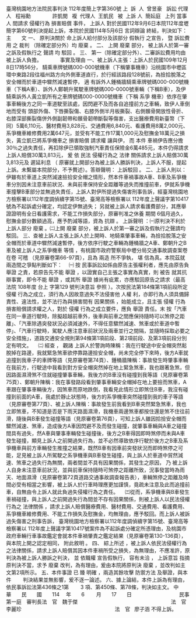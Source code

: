 臺灣桃園地方法院民事判決
112年度簡上字第360號
上  訴  人  曾昱豪  
訴訟
代理人
  程裕勳  
            許凱閔  
複  代理人  王凱民  
被  
上訴
人  簡妘庭  
上列
當事人
間請求
侵權行為
損害賠償
事件，
上訴人
對於民國112年9月6日本院112年度壢簡字第60號判決提起上訴，本院於民國114年5月6日
言詞辯論
終結，判決如下：　　　　　　　　　　　　　
主　　文
一、
原判決關於
命上訴人給付部分及該部分
假執行
之宣告，
暨
訴訟費用
之
裁判
（除確定部分外）均
廢棄
。
二、
上開
廢棄
部分，
被上訴人於第一審之訴及假執行之
聲請
均
駁回
。
三、
第一（除確定部分外）、二審訴訟費用均由被上訴人負擔。
　
　　事實及理由
一、被上訴人主張：上訴人於民國109年12月8日17時56分，
騎乘車牌號碼000-000號機車（下稱肇事機車）沿桃園市中壢區環中東路2段往福州路方向外側車道直行，於行經該路段128號前，為撿拾脫落之安全帽而於車道中驟然減速暫停，
適
有訴外人鍾桶牆騎乘車牌號碼000-000號機車（下稱A車）、訴外人鄭朝升駕駛車牌號碼000-0000號車輛（下稱B車），及伊騎乘訴外人黃立凱所有之車牌號碼000-0000號機車（下稱
系爭
機車）依序在肇事車輛後方之同一車道駛至該處，因閃避不及而各自追撞前方之車輛，致伊人車倒地而受有
頭部外傷、下唇撕裂傷、右膝外側半月板撕裂、右側髕骨開放性骨折、右膝深部撕裂傷併外側副韌帶和髕骨韌帶斷裂等傷害，支出醫療費用新臺幣（下同）5萬6,110元、醫材費用3,828元、交通費用6,840元、看護費用8萬2,000元、系爭機車維修費用2萬647元，並受有不能工作17萬1,000元及慰撫金18萬元之損失，黃立凱已將系爭機車之
損害賠償
請求權
讓與伊，
而
本件
車禍伊告應分擔30％之過失責任，再扣除伊已領取強制汽車責任保險金6萬485元，本件仍得請求上訴人賠償30萬3,813元，
爰
依
民法
侵權行為之
法律
關係請求上訴人賠償30萬3,813元及
遲延利息
（
原審就上開部分為被上訴人勝訴判決，上訴人不服，提起上訴。未繫屬本院部分，不予贅述）。答辯聲明：
上訴駁回
。
二、上訴人則以：伊雖有於車道上突然減速撿拾安全帽之情形，然本件車禍事故A車、B車及系爭機車分別因未注意車前狀況、未與前車保持安全距離等過失而推撞前車，伊就系爭機車撞擊B車部分並無過失責任，上訴人對伊所提過失傷害刑事告訴，經臺灣桃園地方檢察署以112年度調偵續字第15號、臺灣高等檢察署以
112年度上聲議字第10417號為不起訴處分確定，均認定伊無過失；
另就被上訴人請求看護費部分，其應舉證證明有全日看護需求，不能工作損失部分，原審判准之休養
期間
6個月過久，慰撫金部分數額過高，應予酌減等語，資為
抗辯
。
上訴聲明
：㈠原判決不利於上訴人部分
廢棄
。㈡上開
廢棄
部分，被上訴人於第一審之訴及假執行之聲請均駁回。
三、查被上訴人主張上訴人於上開時、地騎乘肇事車輛，為撿拾脫落之安全帽而於車道中驟然減速暫停，後方依序行駛之車輛為鍾桶牆之A車、鄭朝升之B車及被上訴人之系爭機車
等情
，有桃園市政府警察局中壢分局交通事故調查案卷在卷
可稽
（見原審卷第66-97頁），且為
兩造
所不爭執，
堪
信為真。本院茲就兩造間之爭點判斷如下：
　㈠
按
民事訴訟如係由原告主張權利者，應先由原告負
舉證
之責，若原告先不能
舉證
，以證實自己主張之事實為真實，則
被告
就其抗辯事實，即令不能
舉證
，或其所
舉證
據尚有疵累，亦應駁回原告之請求（最高法院
108年度
台上
字第129
號判決意旨
參照
）。次按民法第184條第1項前段所定
侵權
行為之成立，須行為人因故意過失不法侵害他
人權
利，亦即行為人須具備歸責性、違法性，並不法行為與損害間有
因果關係
，始能成立，且主張
侵權
行為損害賠償請求權之人，對於
侵權
行為之成立要件，應負
舉證
責任。末
按「汽車在同一車道行駛時，除擬超越前車外，後車與前車之間應保持隨時可以煞停之距離」、「汽車除遇突發狀況必須減速外，不得任意驟然減速、煞車或於車道中暫停」、「汽車行駛時，駕駛人應注意車前狀況及兩車並行之間隔，並隨時採取必要之安全措施」，道路交通安全規則第94條第1項前段、第2項前段、及第3項前段分別定有明文。
　㈡
經查
，
觀諸
上訴人於警詢時陳稱：我在行駛途中安全帽突然鬆脫掉在路邊，我就緊急煞車欲停靠路邊撿安全帽，尚未完全停下來時，後方A車就追撞到我車子的車牌等語（見原審卷第74頁）、鍾桶牆陳稱：事故發生時肇事車輛在我前方，行駛途中我看到對方安全帽突然掉在地上緊急煞車，我也跟著急煞，但因路面濕滑煞不住就碰撞肇事車輛，我後方的B車沒有碰撞到我等語（見原審卷第75頁）、鄭朝升陳稱：我在事發路段看到肇事車輛安全帽掉在地上要撿而煞車，A車跟在肇事車輛後方，因煞車而原地跌倒，我看見此情形立即煞住B車，我沒有碰撞到前面的A車，我處於靜止狀態時，後方的系爭機車突然碰撞到我的車子等語（見原審卷第77頁）、被上訴人陳稱：事故發生前我看到B車突然緊急煞車，我也立即煞車，不知道是否是下雨天路面濕滑，我機車兩邊煞車都按住還是煞不住往前滑，隨後與B車發生碰撞等語（見原審卷第76頁），可知上訴人雖因拾撿安全帽而驟然減速、煞車，造成後方A車因閃避不及而發生碰撞，就肇事車輛與A車之碰撞間具有過失，然A車與肇事車輛發生碰撞後，後方之B車得因即時煞停而未與A車發生碰撞，顯見上訴人之前開過失行為，並不必然導致依序行駛於後方之B車及系爭機車與前方車輛發生推撞之結果，既然B車有因車前突發狀況而即時煞停之可能，足見被上訴人所駕駛之系爭機車與B車發生碰撞，與上訴人於車道中貿然減速、煞車之過失行為無關，兩者間並不具有因果關係，其發生之原因，
乃
被上訴人自身未注意車前狀況，並與前車保持隨時可煞停之距離所致，況事發當時為雨天、地面濕滑（見原審卷第72頁道路交通事故調查報告表），車輛煞停之距離及時間必受有相當之影響，被上訴人於行車時理應更加謹慎，竟疏未注意及此而追撞前車，自無由令上訴人就此負過失侵權行為之責任。
　㈢從而，系爭機車與B車發生車禍碰撞，與上訴人之前開過失行為間並不存有因果關係，則被上訴人以民法侵權行為之
法律關係
，請求上訴人賠償醫療費用、醫材費用、交通費用、看護費用、系爭機車維修費用、不能工作損失及慰撫金，均無理由，應予駁回。而上訴人被訴過失傷害之刑事告訴，
臺灣桃園地方檢察署以112年度調偵續字第15號、臺灣高等檢察署以
112年度上聲議字第10417號案件為不起訴處分確定所憑理由，及桃園市政府車輛行車事故鑑定會就本件車禍肇責之鑑定結果（見原審卷第130-136頁），與本院上開之認定相同，
附此敘明
。
四、
綜上所述
，被上訴人依民法侵權行為之法律關係，請求上訴人賠償其因本件車禍所受之損失，為無理由，不應准許，原判決為被上訴人勝訴之判決，
並
依職權
宣告假執行，
容有未洽
，
上訴意旨
指摘原判決不當，求予
廢棄
改判，為有理由，爰由本院將原判決
廢棄
，並改判如主文第2項所示。
五、本件事證
已
臻
明確
，兩造其餘攻擊
防禦方法
及舉證，與本件
　　判決結果並無影響，爰不逐一論述。
六、據上論結，本件上訴為有理由，依民事訴訟法第436條之1第
　　3 項、第450條、第78條，判決如主文。
中　　華　　民　　國　　114 　年　　6 　　月　　17　　日
　　　　　　　　　民事第一庭　審判長法　官　魏于傑
　　　　　　　　　　　　　　　　　　法　官　李麗珍
　　　　　　　　　　　　　　　　　　法　官  
廖子涵
不得上訴。
